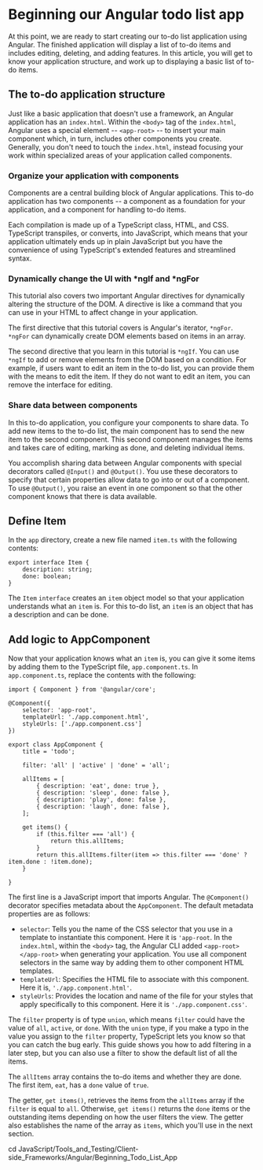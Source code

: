 # Beginning our Angular todo list app

At this point, we are ready to start creating our to-do list application using Angular. The finished application will display a list of to-do items and includes editing, deleting, and adding features. In this article, you will get to know your application structure, and work up to displaying a basic list of to-do items.

## The to-do application structure

Just like a basic application that doesn't use a framework, an Angular application has an `index.html`. Within the `<body>` tag of the `index.html`, Angular uses a special element -- `<app-root>` -- to insert your main component which, in turn, includes other components you create. Generally, you don't need to touch the `index.html`, instead focusing your work within specialized areas of your application called components.

### Organize your application with components

Components are a central building block of Angular applications. This to-do application has two components -- a component as a foundation for your application, and a component for handling to-do items.

Each compilation is made up of a TypeScript class, HTML, and CSS. TypeScript transpiles, or converts, into JavaScript, which means that your application ultimately ends up in plain JavaScript but you have the convenience of using TypeScript's extended features and streamlined syntax.

### Dynamically change the UI with *ngIf and *ngFor

This tutorial also covers two important Angular directives for dynamically altering the structure of the DOM. A directive is like a command that you can use in your HTML to affect change in your application.

The first directive that this tutorial covers is Angular's iterator, `*ngFor`. `*ngFor` can dynamically create DOM elements based on items in an array.

The second directive that you learn in this tutorial is `*ngIf`. You can use `*ngIf` to add or remove elements from the DOM based on a condition. For example, if users want to edit an item in the to-do list, you can provide them with the means to edit the item. If they do not want to edit an item, you can remove the interface for editing.

### Share data between components

In this to-do application, you configure your components to share data. To add new items to the to-do list, the main component has to send the new item to the second component. This second component manages the items and takes care of editing, marking as done, and deleting individual items.

You accomplish sharing data between Angular components with special decorators called `@Input()` and `@Output()`. You use these decorators to specify that certain properties allow data to go into or out of a component. To use `@Output()`, you raise an event in one component so that the other component knows that there is data available.

## Define Item

In the `app` directory, create a new file named `item.ts` with the following contents:
```
export interface Item {
    description: string;
    done: boolean;
}
```
The `Item` `interface` creates an `item` object model so that your application understands what an `item` is. For this to-do list, an `item` is an object that has a description and can be done.

## Add logic to AppComponent

Now that your application knows what an `item` is, you can give it some items by adding them to the TypeScript file, `app.component.ts`. In `app.component.ts`, replace the contents with the following:
```
import { Component } from '@angular/core';

@Component({
    selector: 'app-root',
    templateUrl: './app.component.html',
    styleUrls: ['./app.component.css']
})

export class AppComponent {
    title = 'todo';

    filter: 'all' | 'active' | 'done' = 'all';

    allItems = [
        { description: 'eat', done: true },
        { description: 'sleep', done: false },
        { description: 'play', done: false },
        { description: 'laugh', done: false },
    ];

    get items() {
        if (this.filter === 'all') {
            return this.allItems;
        }
        return this.allItems.filter(item => this.filter === 'done' ? item.done : !item.done);
    }

}
```
The first line is a JavaScript import that imports Angular. The `@Component()` decorator specifies metadata about the `AppComponent`. The default metadata properties are as follows:

* `selector`: Tells you the name of the CSS selector that you use in a template to instantiate this component. Here it is `'app-root`. In the `index.html`, within the `<body>` tag, the Angular CLI added `<app-root></app-root>` when generating your application. You use all component selectors in the same way by adding them to other component HTML templates.
* `templateUrl`: Specifies the HTML file to associate with this component. Here it is, `'./app.component.html'`.
* `styleUrls`: Provides the location and name of the file for your styles that apply specifically to this component. Here it is `'./app.component.css'`.

The `filter` property is of type `union`, which means `filter` could have the value of `all`, `active`, or `done`. With the `union` type, if you make a typo in the value you assign to the `filter` property, TypeScript lets you know so that you can catch the bug early. This guide shows you how to add filtering in a later step, but you can also use a filter to show the default list of all the items.

The `allItems` array contains the to-do items and whether they are done. The first item, `eat`, has a `done` value of `true`.

The getter, `get items()`, retrieves the items from the `allItems` array if the `filter` is equal to `all`. Otherwise, `get items()` returns the `done` items or the outstanding items depending on how the user filters the view. The getter also establishes the name of the array as `items`, which you'll use in the next section.











cd JavaScript/Tools_and_Testing/Client-side_Frameworks/Angular/Beginning_Todo_List_App